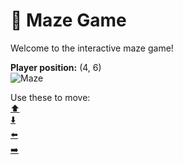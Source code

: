 # 🧩 Maze Game  
Welcome to the interactive maze game!

**Player position:** (4, 6)  
![Maze](https://recognize-instructor-criteria-other.trycloudflare.com/images/pos_4_6.png?t=1760505260494)

Use these to move:  
[⬆️](https://recognize-instructor-criteria-other.trycloudflare.com/move/4_6_w)  
[⬇️](https://recognize-instructor-criteria-other.trycloudflare.com/move/4_6_s)  
[⬅️](https://recognize-instructor-criteria-other.trycloudflare.com/move/4_6_a)  
[➡️](https://recognize-instructor-criteria-other.trycloudflare.com/move/4_6_d)
